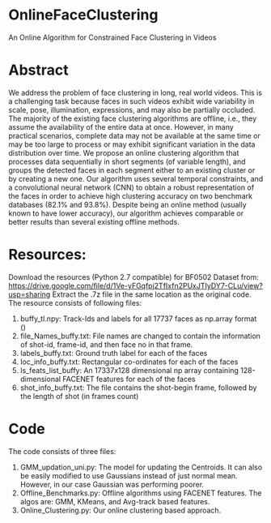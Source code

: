 # OnlineFaceClustering
An Online Algorithm for Constrained Face Clustering in Videos

# Abstract
We address the problem of face clustering in long, real world videos. This is a challenging task because faces in such videos exhibit wide variability in scale, pose, illumination, expressions, and may also be partially occluded. The majority of the existing face clustering algorithms are offline, i.e., they assume the availability of the entire data at once. However, in many practical scenarios, complete data may not be available at the same time or may be too large to process or may exhibit significant variation in the data distribution over time. We propose an online clustering algorithm that processes data sequentially in short segments (of variable length), and groups the detected faces in each segment either to an existing cluster or by creating a new one. Our algorithm uses several temporal constraints, and a convolutional neural network (CNN) to obtain a robust representation of the faces in order to achieve high clustering accuracy on two benchmark databases (82.1% and 93.8%). Despite being an online method (usually known to have lower accuracy), our algorithm achieves comparable or better results than several existing offline methods.

# Resources:
Download the resources (Python 2.7 compatible) for BF0502 Dataset from: https://drive.google.com/file/d/1Ve-yFGqfpj2TfIxfn2PUxJTIyDY7-CLu/view?usp=sharing
Extract the .7z file in the same location as the original code. The resource consists of following files:
1) buffy_tl.npy: Track-Ids and labels for all 17737 faces as np.array format ()
2) file_Names_buffy.txt: File names are changed to contain the information of shot-id, frame-id, and then face no in that frame.
3) labels_buffy.txt: Ground truth label for each of the faces
4) loc_info_buffy.txt: Rectangular co-ordinates for each of the faces
5) ls_feats_list_buffy: An 17337x128 dimensional np array containing 128-dimensional FACENET features for each of the faces
6) shot_info_buffy.txt: The file contains the shot-begin frame, followed by the length of shot (in frames count)


# Code
The code consists of three files:
1) GMM_updation_uni.py: The model for updating the Centroids. It can also be easily modified to use Gaussians instead of just normal mean. However, in our case Gaussian was performing poorer. 
2) Offline_Benchmarks.py: Offline algorithms using FACENET features. The algos are: GMM, KMeans, and Avg-track based features.
3) Online_Clustering.py: Our online clustering based approach.
